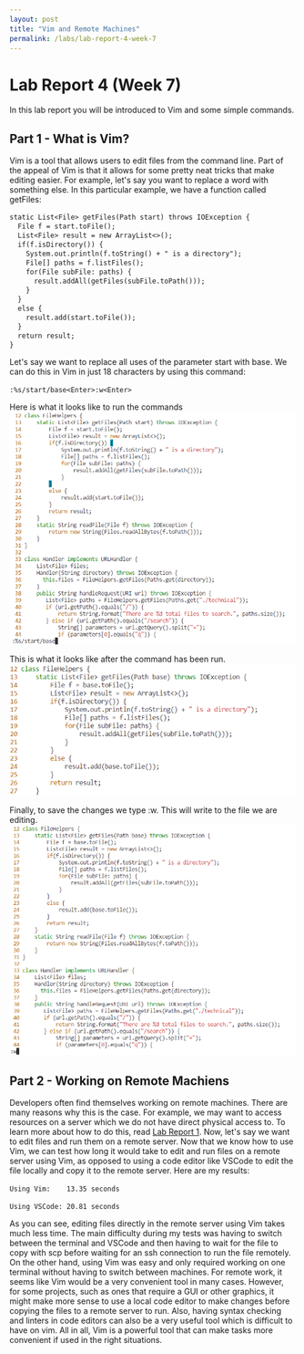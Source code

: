 ```yaml
---
layout: post 
title: "Vim and Remote Machines"
permalink: /labs/lab-report-4-week-7
---
```

# Lab Report 4 (Week 7)
In this lab report you will be introduced to Vim and some simple commands.

## Part 1 - What is Vim?
Vim is a tool that allows users to edit files from the command line. Part of the appeal of Vim is that it allows for some pretty neat tricks that make editing easier. For example, let's say you want to replace a word with something else. In this particular example, we have a function called getFiles:
```
static List<File> getFiles(Path start) throws IOException {
  File f = start.toFile();
  List<File> result = new ArrayList<>();
  if(f.isDirectory()) {
    System.out.println(f.toString() + " is a directory");
    File[] paths = f.listFiles();
    for(File subFile: paths) {
      result.addAll(getFiles(subFile.toPath()));
    }
  }
  else {
    result.add(start.toFile());
  }
  return result;
}
```

Let's say we want to replace all uses of the parameter start with base. We can do this in Vim in just 18 characters by using this command:

`:%s/start/base<Enter>:w<Enter>`

Here is what it looks like to run the commands
![cmd](../pictures/lab4-typecmd.png)

This is what it looks like after the command has been run.
![run](../pictures/lab4-runcmd.png)

Finally, to save the changes we type :w<Enter>. This will write to the file we are editing.
![save](../pictures/lab4-save.png)

## Part 2 - Working on Remote Machiens
Developers often find themselves working on remote machines. There are many reasons why this is the case. For example, we may want to access resources on a server which we do not have direct physical access to. To learn more about how to do this, read [Lab Report 1](lab-report-1-week-0.md). Now, let's say we want to edit files and run them on a remote server. Now that we know how to use Vim, we can test how long it would take to edit and run files on a remote server using Vim, as opposed to using a code editor like VSCode to edit the file locally and copy it to the remote server. Here are my results:

`Using Vim:    13.35 seconds`

`Using VSCode: 20.81 seconds`

As you can see, editing files directly in the remote server using Vim takes much less time. The main difficulty during my tests was having to switch between the terminal and VSCode and then having to wait for the file to copy with scp before waiting for an ssh connection to run the file remotely. On the other hand, using Vim was easy and only required working on one terminal without having to switch between machines. For remote work, it seems like Vim would be a very convenient tool in many cases. However, for some projects, such as ones that require a GUI or other graphics, it might make more sense to use a local code editor to make changes before copying the files to a remote server to run. Also, having syntax checking and linters in code editors can also be a very useful tool which is difficult to have on vim. All in all, Vim is a powerful tool that can make tasks more convenient if used in the right situations.